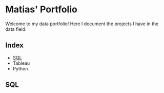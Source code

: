 # Matias' Portfolio
Welcome to my data portfolio! Here I document the projects I have in the data field.


## Index
 - [SQL](#SQL)
 - Tableau
 - Python      

## SQL
